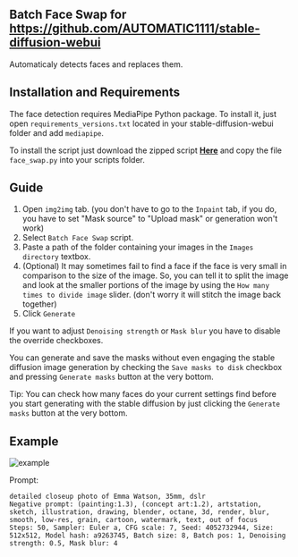 ## Batch Face Swap for https://github.com/AUTOMATIC1111/stable-diffusion-webui
 Automaticaly detects faces and replaces them.

## Installation and Requirements
The face detection requires MediaPipe Python package.
To install it, just open `requirements_versions.txt` located in your stable-diffusion-webui folder and add `mediapipe`.

To install the script just download the zipped script **[Here](https://github.com/kex0/batch-face-swap/archive/refs/heads/main.zip)**
and copy the file `face_swap.py` into your scripts folder.

## Guide
1. Open `img2img` tab. (you don't have to go to the `Inpaint` tab, if you do, you have to set "Mask source" to "Upload mask" or generation won't work)
2. Select `Batch Face Swap` script.
3. Paste a path of the folder containing your images in the `Images directory` textbox.
4. (Optional) It may sometimes fail to find a face if the face is very small in comparison to the size of the image.
So, you can tell it to split the image and look at the smaller portions of the image by using the `How many times to divide image` slider.
(don't worry it will stitch the image back together)
5. Click `Generate`

If you want to adjust `Denoising strength` or `Mask blur` you have to disable the override checkboxes.

You can generate and save the masks without even engaging the stable diffusion image generation by checking the `Save masks to disk` checkbox and pressing 
`Generate masks` button at the very bottom.

Tip:
You can check how many faces do your current settings find before you start generating with the stable diffusion 
by just clicking the `Generate masks` button at the very bottom.

## Example
![example](https://user-images.githubusercontent.com/46696708/211818536-7d3bd06e-f6b1-40e9-854e-9cb44be3b2f8.png)

Prompt:
```ShellSession
detailed closeup photo of Emma Watson, 35mm, dslr
Negative prompt: (painting:1.3), (concept art:1.2), artstation, sketch, illustration, drawing, blender, octane, 3d, render, blur, smooth, low-res, grain, cartoon, watermark, text, out of focus
Steps: 50, Sampler: Euler a, CFG scale: 7, Seed: 4052732944, Size: 512x512, Model hash: a9263745, Batch size: 8, Batch pos: 1, Denoising strength: 0.5, Mask blur: 4
```